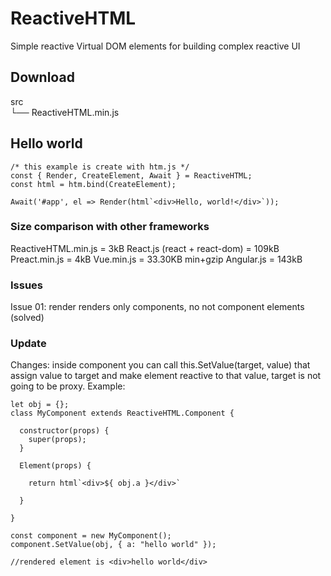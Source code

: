 # ReactiveHTML
Simple reactive Virtual DOM elements for building complex reactive UI

## Download

src  
 └── ReactiveHTML.min.js
 
 ## Hello world
 ```
 /* this example is create with htm.js */
 const { Render, CreateElement, Await } = ReactiveHTML;
 const html = htm.bind(CreateElement);
 
 Await('#app', el => Render(html`<div>Hello, world!</div>`));
 
 ```
 
### Size comparison with other frameworks

ReactiveHTML.min.js = 3kB
React.js (react + react-dom) = 109kB
Preact.min.js = 4kB
Vue.min.js = 33.30KB min+gzip
Angular.js = 143kB

### Issues
Issue 01: render renders only components, no not component elements (solved)

### Update
Changes: inside component you can call this.SetValue(target, value) that assign value to target and make element reactive to that value, target is not going to be proxy.
Example: 
```
let obj = {};
class MyComponent extends ReactiveHTML.Component {

  constructor(props) {
    super(props);
  }
  
  Element(props) {
  
    return html`<div>${ obj.a }</div>`
  
  }

}

const component = new MyComponent();
component.SetValue(obj, { a: "hello world" });

//rendered element is <div>hello world</div>
```
